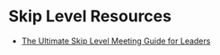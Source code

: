 # Skip Level Resources

- [The Ultimate Skip Level Meeting Guide for Leaders](https://codingsans.com/blog/skip-level-meeting)
